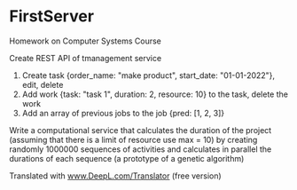 # FirstServer
Homework on Computer Systems Course

Create REST API of tmanagement service

1) Create task {order_name: "make product", start_date: "01-01-2022"}, edit, delete
2) Add work {task: "task 1", duration: 2, resource: 10} to the task, delete the work
3) Add an array of previous jobs to the job {pred: [1, 2, 3]}

Write a computational service that calculates the duration of the project (assuming that there is a limit of resource use max = 10) by creating randomly 1000000 sequences of activities and calculates in parallel the durations of each sequence (a prototype of a genetic algorithm)

Translated with www.DeepL.com/Translator (free version)
